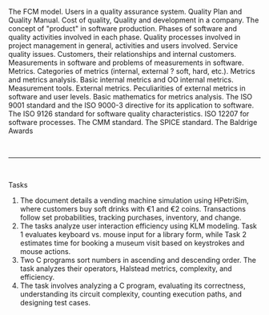 The FCM model. Users in a quality assurance system. Quality Plan and Quality Manual. Cost of quality, Quality and development in a company. The concept of "product" in software production. Phases of software and quality activities involved in each phase. Quality processes involved in project management in general, activities and users involved. Service quality issues. Customers, their relationships and internal customers. Measurements in software and problems of measurements in software. Metrics. Categories of metrics (internal, external ? soft, hard, etc.). Metrics and metrics analysis. Basic internal metrics and OO internal metrics. Measurement tools. External metrics. Peculiarities of external metrics in software and user levels. Basic mathematics for metrics analysis. The ISO 9001 standard and the ISO 9000-3 directive for its application to software. The ISO 9126 standard for software quality characteristics. ISO 12207 for software processes. The CMM standard. The SPICE standard. The Baldrige Awards

<br>
<hr>
<br>

Tasks <br>

1. The document details a vending machine simulation using HPetriSim, where customers buy soft drinks with €1 and €2 coins. Transactions follow set probabilities, tracking purchases, inventory, and change. <br>
2. The tasks analyze user interaction efficiency using KLM modeling. Task 1 evaluates keyboard vs. mouse input for a library form, while Task 2 estimates time for booking a museum visit based on keystrokes and mouse actions. <br>
3. Two C programs sort numbers in ascending and descending order. The task analyzes their operators, Halstead metrics, complexity, and efficiency. <br>
4. The task involves analyzing a C program, evaluating its correctness, understanding its circuit complexity, counting execution paths, and designing test cases.
